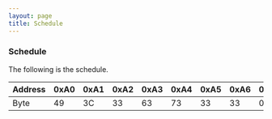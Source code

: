 ```yaml
---
layout: page
title: Schedule
---
```


### Schedule

The following is the schedule.

| Address | 0xA0 | 0xA1 | 0xA2 | 0xA3 | 0xA4 | 0xA5 | 0xA6 | 0xA7 |
|---------|------|------|------|------|------|------|------|------|
| Byte    | 49   | 3C   | 33   | 63   | 73   | 33   | 33   | 00   |
